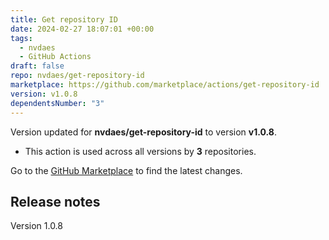 ```yaml
---
title: Get repository ID
date: 2024-02-27 18:07:01 +00:00
tags:
  - nvdaes
  - GitHub Actions
draft: false
repo: nvdaes/get-repository-id
marketplace: https://github.com/marketplace/actions/get-repository-id
version: v1.0.8
dependentsNumber: "3"
---
```



Version updated for **nvdaes/get-repository-id** to version **v1.0.8**.
- This action is used across all versions by **3** repositories.

Go to the [GitHub Marketplace](https://github.com/marketplace/actions/get-repository-id) to find the latest changes.

## Release notes

Version 1.0.8
